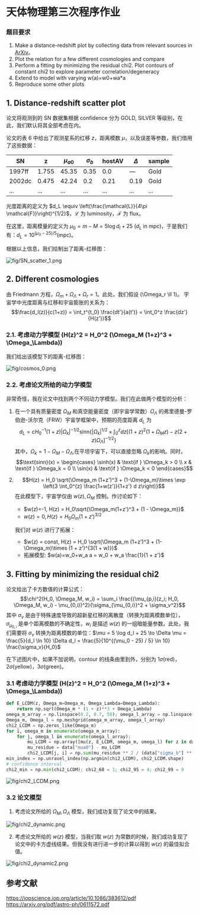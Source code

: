 # 天体物理第三次程序作业

### 题目要求

1. Make a distance-redshift plot by collecting data from relevant sources in [ArXiv](https://arxiv.org/pdf/astro-ph/0611572.pdf)。
2. Plot the relation for a few different cosmologies and compare
3. Perform a fitting by minimizing the residual chi2. Plot contours of constant chi2 to explore parameter correlation/degeneracy
4. Extend to model with varying w(a)=w0+wa*a
5. Reproduce some other plots

## 1. Distance-redshift scatter plot

论文将观测到的 SN 数据集根据 confidence 分为 GOLD, SILVER 等级别，在此，我们默认将其全部考虑在内。

论文的表 6 中给出了观测星系的红移 $z$，距离模数 $\mu$，以及误差等参数，我们借用了这些数据：

| SN     | z     | $\mu_{a0}$ | $\sigma_b$ | hostAV | $\Delta$ | sample |
|--------|-------|------------|------------|--------|----------|----------|
| 1997ff | 1.755 | 45.35      | 0.35       | 0.0    | —        | Gold     |
| 2002dc | 0.475 | 42.24      | 0.2        | 0.21   | 0.19     | Gold     |
| ...    | ...   | ...        | ...        | ...    | ...      | ...      |

光度距离的定义为 $d_L \equiv \left(\frac{\mathcal{L}}{4\pi \mathcal{F}}\right)^{1/2}$，$\mathcal{L}$ 为 luminosity，$\mathcal{F}$ 为 flux。

在这里，距离模量的定义为 $\mu_0=m-M=5 \log d_l + 25$ ($d_L$ in mpc)，于是我们有：$d_L = 10^{(\mu_0 - 25) / 5}$(mpc)。

根据以上信息，我们绘制出了距离-红移图：

![fig/SN_scatter_1.png](fig/SN_scatter_1.png)

## 2. Different cosmologies

由 Friedmann 方程，$\Omega_m + \Omega_\Lambda + \Omega_r = 1$。此处，我们假设 \(\Omega_r \ll 1\)。
宇宙学中光度距离与红移和宇宙膨胀的关系为：$$\frac{d_l(z)}{c(1+z)} = \int_t^{t_0} \frac{dt'}{a(t')} = \int_0^z \frac{dz'}{H(z')}$$


### 2.1. 考虑动力学模型 \(H(z)^2 = H_0^2 (\Omega_M (1+z)^3 + \Omega_\Lambda)\)

我们给出该模型下的距离-红移图：

![fig/cosmos_0.png](fig/cosmos_0.png)

### 2.2. 考虑论文所给的动力学模型

非常奇怪，我在论文中找到两个不同动力学模型。我们在此做两个模型的分析：

1. 在一个具有质量密度 $\Omega_M$ 和真空能量密度（即宇宙学常数）$\Omega_\Lambda$ 的弗里德曼-罗伯逊-沃尔克（FRW）宇宙学框架中，预期的亮度距离 $d_L$​ 为 $$d_L = cH_0^{-1}(1+z) |\Omega_k|^{-1/2} \text{sinn}\left\{|\Omega_k|^{1/2} \times \int_0^z dz [(1+z)^2(1+\Omega_M z)-z(2+z)\Omega_\Lambda]^{-1/2}\right\}$$其中，$\Omega_k = 1 - \Omega_M - \Omega_\Lambda$,在平坦宇宙下，可以直接忽略 $\Omega_k$的影响。同时， $$\text{sinn}(x) = \begin{cases} \sinh(x) & \text{if } \Omega_k > 0 \\ x & \text{if } \Omega_k = 0 \\ \sin(x) & \text{if } \Omega_k < 0 \end{cases}$$

2. $$H(z) = H_0 \sqrt{\Omega_m (1+z')^3 + (1-\Omega_m)\times \exp \left(3 \int_0^{z} \frac{1+w(z')}{1+z'} d z\right)}$$在此模型下，宇宙学仅由 $w(z),\Omega_M$ 控制。作讨论如下：
    - $w(z)=-1, H(z) = H_0\sqrt{\Omega_m(1+z')^3 + (1 - \Omega_m)}$
    - $w(z) = 0, H(z) = H_0\Omega_m(1+z')^{3/2}$

    我们对 $w(z)$ 进行了拓展：
    - $w(z) = const, H(z) = H_0 \sqrt{\Omega_m (1+z')^3 + (1-\Omega_m)\times  (1 + z')^{3(1 + w)}}$
    - 拓展模型: $w(a)=w_0+w_a a = w_0 + w_a \frac{1}{1 + z'}$

## 3. Fitting by minimizing the residual chi2

论文给出了卡方数值的计算公式：$$\chi^2(H_0, \Omega_M, w_i) = \sum_i \frac{(\mu_{p,i}(z_i; H_0, \Omega_M, w_i) - \mu_{0,i})^2}{\sigma_{\mu_{0,i}}^2 + \sigma_v^2}$$ 其中 $\sigma_v$ 是由于特殊速度导致的超新星红移的离散度（转换为距离模数单位），$\sigma_{\mu_{0,i}}$ 是单个距离模数的不确定性，$w_i$ 是描述 $w(z)$ 的一组暗能量参数。此处，我们需要将 $\sigma_v$ 转换为距离模数的单位：$\mu = 5 \log d_l + 25 \to \Delta \mu = \frac{5}{d_l \ln 10} \Delta d_l = \frac{5}{10^{(\mu_0 - 25) / 5} \ln 10} \frac{\sigma_v}{H_0}$

在下述图片中，如果不加说明，contour 的线条由里到外，分别为 $1\sigma$(red)，$2\sigma$(yellow)，$3\sigma$(green)。

### 3.1 考虑动力学模型 \(H(z)^2 = H_0^2 (\Omega_M (1+z)^3 + \Omega_\Lambda)\)

```python
def E_LCDM(z, Omega_m=Omega_m, Omega_Lambda=Omega_Lambda):
    return np.sqrt(Omega_m * (1 + z)**3 + Omega_Lambda)
omega_m_array = np.linspace(0.2, 0.7, 50); omega_l_array = np.linspace(0.1, 1, 50)
Omega_m, Omega_l = np.meshgrid(omega_m_array, omega_l_array)
chi2_LCDM = np.zeros_like(Omega_m)
for i, omega_m in enumerate(omega_m_array):
    for j, omega_l in enumerate(omega_l_array):
        mu_LCDM = np.array([mu(z, E_LCDM, omega_m, omega_l) for z in data["z"]])
        mu_residue = data["mua0"] - mu_LCDM
        chi2_LCDM[j, i] = np.sum(mu_residue ** 2 / (data["sigma_b"] ** 2 + data["Sigma_v_in_mu"] ** 2))
min_index = np.unravel_index(np.argmin(chi2_LCDM), chi2_LCDM.shape)
# confidence interval
chi2_min = np.min(chi2_LCDM); chi2_68 = 1; chi2_95 = 4; chi2_99 = 9 
```

![fig/chi2_LCDM.png](fig/chi2_LCDM.png)

### 3.2 论文模型

1. 考虑论文所给的 $\Omega_M, \Omega_\Lambda$ 模型，我们成功复现了论文中的结果。

![fig/chi2_dynamic.png](fig/chi2_dynamic.png)

2. 考虑论文所给的 $w(z)$ 模型，当我们取 $w(z)$ 为常数的时候，我们成功复现了论文中的卡方虚线结果。但我没有进行进一步的计算以得到 $w(z)$ 的最佳拟合值。

![fig/chi2_dynamic2.png](fig/chi2_dynamic2.png)

<!-- ### 3.2 拓展模型 \(w(z) = w_0 + w_a a\)

我们在此处考虑 $w(z) = w_0 + w_a /(1+z)$ 的情况： -->

## 参考文献
https://iopscience.iop.org/article/10.1086/383612/pdf
https://arxiv.org/pdf/astro-ph/0611572.pdf
